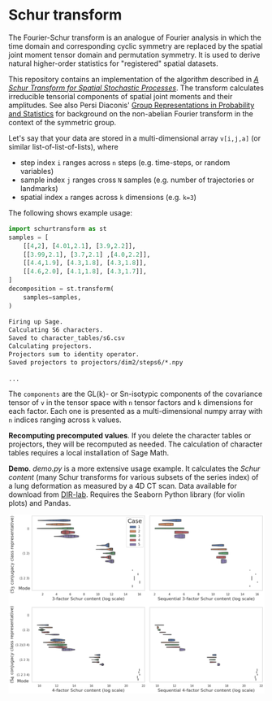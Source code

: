 Schur transform
===============

The Fourier-Schur transform is an analogue of Fourier analysis in which the time domain and corresponding cyclic symmetry are replaced by the spatial joint moment tensor domain and permutation symmetry. It is used to derive natural higher-order statistics for "registered" spatial datasets.

This repository contains an implementation of the algorithm described in [*A Schur Transform for Spatial Stochastic Processes*](https://arxiv.org/abs/1811.06221). The transform calculates irreducible tensorial components of spatial joint moments and their amplitudes. See also Persi Diaconis' [Group Representations in Probability and Statistics](https://www.jstor.org/stable/4355560) for background on the non-abelian Fourier transform in the context of the symmetric group.

Let's say that your data are stored in a multi-dimensional array `v[i,j,a]` (or similar list-of-list-of-lists), where

  - step index `i` ranges across `n` steps (e.g. time-steps, or random variables)
  - sample index `j` ranges cross `N` samples (e.g. number of trajectories or landmarks)
  - spatial index `a` ranges across `k` dimensions (e.g. `k=3`)

The following shows example usage:

```python
import schurtransform as st
samples = [
    [[4,2], [4.01,2.1], [3.9,2.2]],
    [[3.99,2.1], [3.7,2.1] ,[4.0,2.2]],
    [[4.4,1.9], [4.3,1.8], [4.3,1.8]],
    [[4.6,2.0], [4.1,1.8], [4.3,1.7]],
]
decomposition = st.transform(
    samples=samples,
)
```

```
Firing up Sage.
Calculating S6 characters.
Saved to character_tables/s6.csv
Calculating projectors.
Projectors sum to identity operator.
Saved projectors to projectors/dim2/steps6/*.npy

...

```

The `components` are the GL(k)- or Sn-isotypic components of the covariance tensor of `v` in the tensor space with `n` tensor factors and `k` dimensions for each factor. Each one is presented as a multi-dimensional numpy array with `n` indices ranging across `k` values.

**Recomputing precomputed values**. If you delete the character tables or projectors, they will be recomputed as needed. The calculation of character tables requires a local installation of Sage Math.

**Demo**. *demo.py* is a more extensive usage example. It calculates the *Schur content* (many Schur transforms for various subsets of the series index) of a lung deformation as measured by a 4D CT scan. Data available for download from [DIR-lab](https://dir-lab.com). Requires the Seaborn Python library (for violin plots) and Pandas.

![alttext](combo_dirlab_sc.png)
